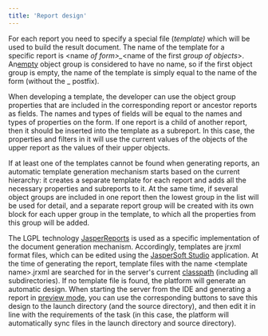 ```yaml
---
title: 'Report design'
---
```


For each report you need to specify a special file (*template)* which will be used to build the result document. The name of the template for a specific report is <name *of form\>\_*<name of the first *group of objects*\>. An[empty](Static_view.md#empty) object group is considered to have no name, so if the first object group is empty, the name of the template is simply equal to the name of the form (without the \_ postfix).

When developing a template, the developer can use the object group properties that are included in the corresponding report or ancestor reports as fields. The names and types of fields will be equal to the names and types of properties on the form. If one report is a child of another report, then it should be inserted into the template as a subreport. In this case, the properties and filters in it will use the current values of the objects of the upper report as the values of their upper objects.

If at least one of the templates cannot be found when generating reports, an automatic template generation mechanism starts based on the current hierarchy: it creates a separate template for each report and adds all the necessary properties and subreports to it. At the same time, if several object groups are included in one report then the lowest group in the list will be used for detail, and a separate report group will be created with its own block for each upper group in the template, to which all the properties from this group will be added.

The LGPL technology [JasperReports](https://community.jaspersoft.com/project/jasperreports-library) is used as a specific implementation of the document generation mechanism. Accordingly, templates are jrxml format files, which can be edited using the [JasperSoft Studio](https://community.jaspersoft.com/project/jaspersoft-studio) application. At the time of generating the report, template files with the name <template name\>.jrxml are searched for in the server's current [classpath](https://docs.oracle.com/javase/8/docs/technotes/tools/windows/classpath.html) (including all subdirectories). If no template file is found, the platform will generate an automatic design. When starting the server from the IDE and generating a report in [preview mode](In_a_print_view_PRINT_.md#interactive), you can use the corresponding buttons to save this design to the launch directory (and the source directory), and then edit it in line with the requirements of the task (in this case, the platform will automatically sync files in the launch directory and source directory).
